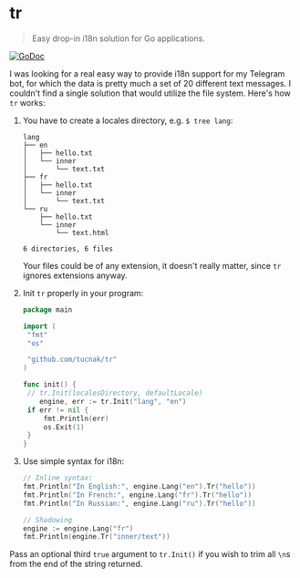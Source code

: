# tr

> Easy drop-in i18n solution for Go applications.

[![GoDoc](https://godoc.org/github.com/tucnak/tr?status.svg)](https://godoc.org/github.com/tucnak/tr)

I was looking for a real easy way to provide i18n support for my Telegram
bot, for which the data is pretty much a set of 20 different text messages.
I couldn't find a single solution that would utilize the file system.
Here's how `tr` works:

1. You have to create a locales directory, e.g. `$ tree lang`:

   ```
   lang
   ├── en
   │   ├── hello.txt
   │   └── inner
   │       └── text.txt
   ├── fr
   │   ├── hello.txt
   │   └── inner
   │       └── text.txt
   └── ru
       ├── hello.txt
       └── inner
           └── text.html

   6 directories, 6 files
   ```

   Your files could be of any extension, it doesn't really matter,
   since `tr` ignores extensions anyway.

2. Init `tr` properly in your program:

   ```go
   package main

   import (
   	"fmt"
   	"os"

   	"github.com/tucnak/tr"
   )

   func init() {
   	// tr.Init(localesDirectory, defaultLocale)
       engine, err := tr.Init("lang", "en")
   	if err != nil {
   		fmt.Println(err)
   		os.Exit(1)
   	}
   }
   ```

3. Use simple syntax for i18n:

   ```go
   // Inline syntax:
   fmt.Println("In English:", engine.Lang("en").Tr("hello"))
   fmt.Println("In French:", engine.Lang("fr").Tr("hello"))
   fmt.Println("In Russian:", engine.Lang("ru").Tr("hello"))

   // Shadowing
   engine := engine.Lang("fr")
   fmt.Println(engine.Tr("inner/text"))
   ```

Pass an optional third `true` argument to `tr.Init()` if you wish
to trim all `\n`s from the end of the string returned.

